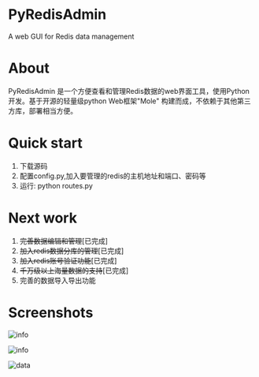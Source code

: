 PyRedisAdmin
============

A web GUI for Redis data management

About
========
PyRedisAdmin 是一个方便查看和管理Redis数据的web界面工具，使用Python开发。基于开源的轻量级python Web框架"Mole"
构建而成，不依赖于其他第三方库，部署相当方便。

Quick start
========
1. 下载源码
2. 配置config.py,加入要管理的redis的主机地址和端口、密码等
3. 运行: python routes.py

Next work
========
1. ~~完善数据编辑和管理~~[已完成]
2. ~~加入redis数据分库的管理~~[已完成]
3. ~~加入redis账号验证功能~~[已完成]
4. ~~千万级以上海量数据的支持~~[已完成]
5. 完善的数据导入导出功能

Screenshots
========
![info](https://github.com/JoneXiong/PyRedisAdmin/raw/master/media/images/info.jpg)

![info](https://github.com/JoneXiong/PyRedisAdmin/raw/master/media/images/desc.png)

![data](https://github.com/JoneXiong/PyRedisAdmin/raw/master/media/images/data.jpg)
